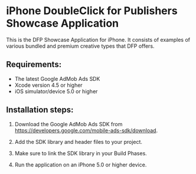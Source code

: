 iPhone DoubleClick for Publishers Showcase Application
=======================================================

This is the DFP Showcase Application for iPhone. It consists of examples
of various bundled and premium creative types that DFP offers.

Requirements:
-------------
* The latest Google AdMob Ads SDK
* Xcode version 4.5 or higher
* iOS simulator/device 5.0 or higher

Installation steps:
-------------------
1. Download the Google AdMob Ads SDK from
   https://developers.google.com/mobile-ads-sdk/download.

2. Add the SDK library and header files to your project.

3. Make sure to link the SDK library in your Build Phases.

4. Run the application on an iPhone 5.0 or higher device.

